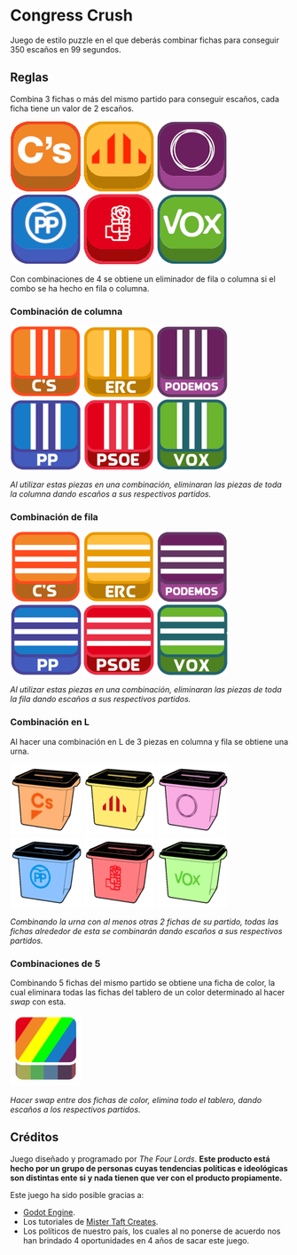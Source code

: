 # Congress Crush

Juego de estilo puzzle en el que deberás combinar fichas para conseguir 350 escaños en 99 segundos.

## Reglas

Combina 3 fichas o más del mismo partido para conseguir escaños, cada ficha tiene un valor de 2 escaños.

![orange](./art/Pieces/Cs_logotipo_compacto.svg.png)
![yellow](./art/Pieces/ERC_logotipo_compacto.svg.png)
![purple](./art/Pieces/PODEMOS_logotipo_compacto.svg.png)
![blue](./art/Pieces/PP.svg.png)
![red](./art/Pieces/PSOE_logotipo_compacto.svg.png)
![green](./art/Pieces/Vox.svg.png)

Con combinaciones de 4 se obtiene un eliminador de fila o columna si el combo se ha hecho en fila o columna.

### Combinación de columna

![orange](./art/Pieces/CS_Column.png)
![yellow](./art/Pieces/ERC_column.png)
![purple](./art/Pieces/PODEMOS_Column.png)
![blue](./art/Pieces/PP_column.png)
![red](./art/Pieces/PSOE_Column.png)
![green](./art/Pieces/Vox_Column.png)

_Al utilizar estas piezas en una combinación, eliminaran las piezas de toda la columna dando escaños a sus respectivos partidos._

### Combinación de fila

![orange](./art/Pieces/CS_Row.png)
![yellow](./art/Pieces/ERC_Row.png)
![purple](./art/Pieces/PODEMOS_Row.png)
![blue](./art/Pieces/PP_Row.png)
![red](./art/Pieces/PSOE_Row.png)
![green](./art/Pieces/Vox_Row.png)

_Al utilizar estas piezas en una combinación, eliminaran las piezas de toda la fila dando escaños a sus respectivos partidos._

### Combinación en L

Al hacer una combinación en L de 3 piezas en columna y fila se obtiene una urna.

![orange](./art/Pieces/CS_Adjacent.png)
![yellow](./art/Pieces/ERC_Adjacent.png)
![purple](./art/Pieces/PODEMOS_Adjacent.png)
![blue](./art/Pieces/PP_Adjacent.png)
![red](./art/Pieces/PSOE_Adjacent.png)
![green](./art/Pieces/Vox_Adjacent.png)

_Combinando la urna con al menos otras 2 fichas de su partido, todas las fichas alrededor de esta se combinarán dando escaños a sus respectivos partidos._

### Combinaciones de 5

Combinando 5 fichas del mismo partido se obtiene una ficha de color, la cual eliminara todas las fichas del tablero de un color determinado al hacer _swap_ con esta.

![color](./art/Pieces/Color_bomb.png)

_Hacer swap entre dos fichas de color, elimina todo el tablero, dando escaños a los respectivos partidos._

## Créditos

Juego diseñado y programado por _The Four Lords_. **Este producto está hecho por un grupo de personas cuyas tendencias políticas e ideológicas son distintas ente si y nada tienen que ver con el producto propiamente.**

Este juego ha sido posible gracias a:

- [Godot Engine](https://godotengine.org/).
- Los tutoriales de [Mister Taft Creates](https://www.youtube.com/channel/UCZczqDvepgNqy80gTMGnUXw).
- Los políticos de nuestro país, los cuales al no ponerse de acuerdo nos han brindado 4 oportunidades en 4 años de sacar este juego.

